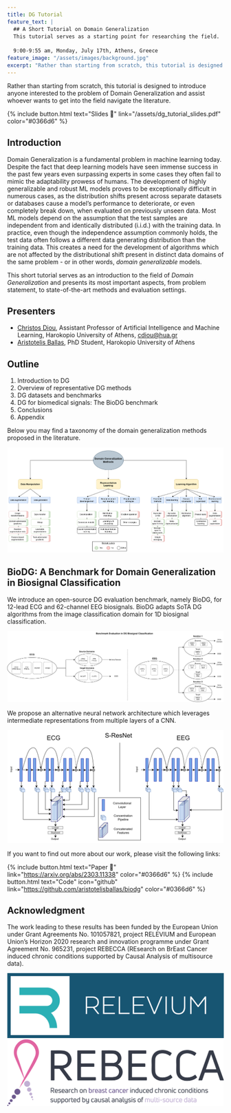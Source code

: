 ```yaml
---
title: DG Tutorial
feature_text: |
  ## A Short Tutorial on Domain Generalization
  This tutorial serves as a starting point for researching the field.

  9:00-9:55 am, Monday, July 17th, Athens, Greece
feature_image: "/assets/images/background.jpg"
excerpt: "Rather than starting from scratch, this tutorial is designed to help individuals navigate the DG literature."
---
```


Rather than starting from scratch, this tutorial is designed to introduce anyone interested to the problem of Domain Generalization
and assist whoever wants to get into the field navigate the literature.

{% include button.html text="Slides 🔗" link="/assets/dg_tutorial_slides.pdf" color="#0366d6" %} 

## Introduction

Domain Generalization is a fundamental problem in
machine learning today. Despite the fact that
deep learning models have seen immense success in
the past few years even surpassing experts in some
cases they often fail to mimic the adaptability
prowess of humans. The development of highly generalizable
and robust ML models proves to be exceptionally difficult
in numerous cases, as the distribution shifts present across
separate datasets or databases cause a model’s performance
to deteriorate, or even completely break down, when
evaluated on previously unseen data.
Most ML models depend on the assumption that the test
samples are independent from and identically distributed (i.i.d.) with the training data. In practice, even though the independence assumption
commonly holds, the test data often follows
a different data generating distribution than the training data. This creates a need for the development of algorithms which are not affected 
by the distributional shift present in distinct data domains of the same problem - or in other words, *domain generalizable* models. 

This short tutorial serves as an introduction to the field of 
*Domain Generalization* and presents its most important aspects, from problem statement, to state-of-the-art methods and evaluation settings. 

## Presenters

- [Christos Diou](https://diou.github.io), Assistant Professor of Artificial Intelligence and Machine Learning, Harokopio University of Athens, cdiou@hua.gr
- [Aristotelis Ballas](https://aristotelisballas@github.io), PhD Student, Harokopio University of Athens

## Outline
1. Introduction to DG 
2. Overview of representative DG methods
3. DG datasets and benchmarks
4. DG for biomedical signals: The BioDG benchmark
5. Conclusions
6. Appendix

Below you may find a taxonomy of the domain generalization methods 
proposed in the literature.

![alt text](/assets/images/dgoutline.png) 

## BioDG: A Benchmark for Domain Generalization in Biosignal Classification

We introduce an open-source DG evaluation benchmark, namely
BioDG, for 12-lead ECG and 62-channel EEG biosignals. BioDG adapts 
SoTA DG algorithms from the image classification domain for 1D 
biosignal classification.  


![alt text](/assets/images/benchmark.png) 

We propose an alternative neural network architecture 
which leverages intermediate representations from multiple
layers of a CNN.

![alt text](/assets/images/biodg_model.png)

If you want to find out more about our work, please 
visit the following links:

{% include button.html text="Paper 🔗" link="https://arxiv.org/abs/2303.11338" color="#0366d6" %} {% include button.html text="Code" icon="github" link="https://github.com/aristotelisballas/biodg" color="#0366d6" %} 


## Acknowledgment
The work leading to these results has been funded by the European Union under Grant Agreements No. 101057821, project RELEVIUM and European Union’s Horizon 2020 research and innovation programme under Grant Agreement No. 965231, project REBECCA (REsearch on BrEast Cancer induced chronic conditions supported by Causal Analysis of multisource data).

![alt-text-1](/assets/images/relevium.png "Relevium") ![alt-text-2](/assets/images/rebecca.png "Rebecca")
